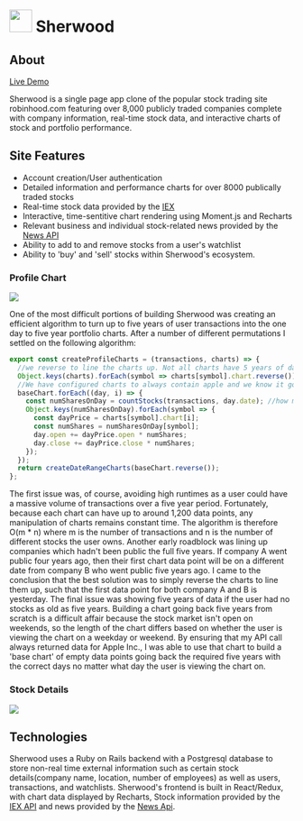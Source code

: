 # <img src="https://raw.githubusercontent.com/Nick-Howlett/Sherwood/master/app/assets/images/sherwood_logo_green.png" width="40" height="40" /> Sherwood

## About
[Live Demo](https://sherwoodapp.herokuapp.com?utm_source=readme&medium=body)

Sherwood is a single page app clone of the popular stock trading site robinhood.com featuring over 8,000 publicly traded companies complete with company information, real-time stock data, and interactive charts of stock and portfolio performance.

## Site Features
  * Account creation/User authentication
  * Detailed information and performance charts for over 8000 publically traded stocks
  * Real-time stock data provided by the [IEX](https://iextrading.com/developer/docs/)
  * Interactive, time-sentitive chart rendering using Moment.js and Recharts
  * Relevant business and individual stock-related news provided by the [News API](https://newsapi.org/)
  * Ability to add to and remove stocks from a user's watchlist
  * Ability to 'buy' and 'sell' stocks within Sherwood's ecosystem.
  
### Profile Chart
<img src="https://raw.githubusercontent.com/Nick-Howlett/Sherwood/master/app/assets/images/gif-profile.gif"/>

One of the most difficult portions of building Sherwood was creating an efficient algorithm to turn up to five years of user transactions into the one day to five year portfolio charts. After a number of different permutations I settled on the following algorithm:

```javascript
export const createProfileCharts = (transactions, charts) => {
  //we reverse to line the charts up. Not all charts have 5 years of data, but all have data starting from now going back
  Object.keys(charts).forEach(symbol => charts[symbol].chart.reverse()); 
  //We have configured charts to always contain apple and we know it goes back the full five years, so we build our base from it.
  baseChart.forEach((day, i) => {
    const numSharesOnDay = countStocks(transactions, day.date); //how many and which stocks did the user have on this day?
    Object.keys(numSharesOnDay).forEach(symbol => {
      const dayPrice = charts[symbol].chart[i];
      const numShares = numSharesOnDay[symbol];
      day.open += dayPrice.open * numShares;
      day.close += dayPrice.close * numShares;
    });
  });
  return createDateRangeCharts(baseChart.reverse());
};
```
The first issue was, of course, avoiding high runtimes as a user could have a massive volume of transactions over a five year period. Fortunately, because each chart can have up to around 1,200 data points, any manipulation of charts remains constant time. The algorithm is therefore O(m * n) where m is the number of transactions and n is the number of different stocks the user owns. Another early roadblock was lining up companies which hadn't been public the full five years. If company A went public four years ago, then their first chart data point will be on a different date from company B who went public five years ago. I came to the conclusion that the best solution was to simply reverse the charts to line them up, such that the first data point for both company A and B is yesterday. The final issue was showing five years of data if the user had no stocks as old as five years. Building a chart going back five years from scratch is a difficult affair because the stock market isn't open on weekends, so the length of the chart differs based on whether the user is viewing the chart on a weekday or weekend. By ensuring that my API call always returned data for Apple Inc., I was able to use that chart to build a 'base chart' of empty data points going back the required five years with the correct days no matter what day the user is viewing the chart on.

### Stock Details
<img src="https://raw.githubusercontent.com/Nick-Howlett/Sherwood/master/app/assets/images/gif-stock-page.gif"/>

## Technologies
Sherwood uses a Ruby on Rails backend with a Postgresql database to store non-real time external information such as certain stock details(company name, location, number of employees) as well as users, transactions, and watchlists. Sherwood's frontend is built in React/Redux, with chart data displayed by Recharts, Stock information provided by the [IEX API](https://iextrading.com/developer/docs/) and news provided by the [News Api](https://newsapi.org/). 

